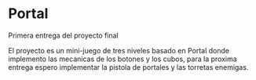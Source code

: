 # Portal
Primera entrega del proyecto final

El proyecto es un mini-juego de tres niveles basado en Portal donde implemento las mecanicas de los botones y los cubos, para la proxima entrega espero implementar la pistola de portales y las torretas enemigas.
